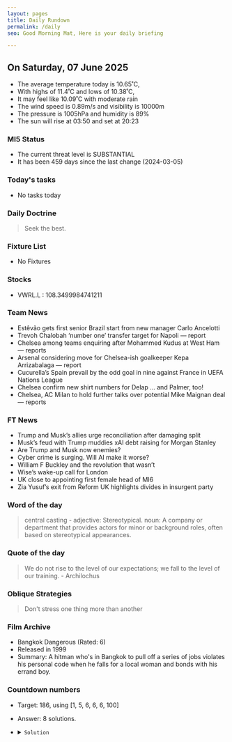 ```yaml
---
layout: pages
title: Daily Rundown
permalink: /daily
seo: Good Morning Mat, Here is your daily briefing

---
```


<!-- weather_marker starts -->
## On Saturday, 07 June 2025

- The average temperature today is 10.65˚C,
- With highs of 11.4˚C and lows of 10.38˚C,
- It may feel like 10.09˚C with moderate rain
- The wind speed is 0.89m/s and visibility is 10000m
- The pressure is 1005hPa and humidity is 89%
- The sun will rise at 03:50 and set at 20:23

<!-- weather_marker ends -->

### MI5 Status
<!-- threat_marker starts -->
- The current threat level is <span class="highlighter">SUBSTANTIAL</span>
- It has been 459 days since the last change (2024-03-05)

<!-- threat_marker ends -->

### Today's tasks
<!-- task_marker starts -->
- No tasks today
<!-- task_marker ends -->

### Daily Doctrine
<!-- doctrine_marker starts -->
> Seek the best.
<!-- doctrine_marker ends -->

### Fixture List

<!-- fixture_marker starts -->
- No Fixtures
<!-- fixture_marker ends -->

### Stocks

<!-- stocks_marker starts -->

- VWRL.L : 108.3499984741211 

<!-- stocks_marker ends -->

### Team News
<!-- news_marker starts -->

- Estêvão gets first senior Brazil start from new manager Carlo Ancelotti
- Trevoh Chalobah ‘number one’ transfer target for Napoli — report
- Chelsea among teams enquiring after Mohammed Kudus at West Ham — reports
- Arsenal considering move for Chelsea-ish goalkeeper Kepa Arrizabalaga — report
- Cucurella’s Spain prevail by the odd goal in nine against France in UEFA Nations League
- Chelsea confirm new shirt numbers for Delap ... and Palmer, too!
- Chelsea, AC Milan to hold further talks over potential Mike Maignan deal — reports

<!-- news_marker ends -->

### FT News

<!-- ftnews_marker starts -->

- Trump and Musk’s allies urge reconciliation after damaging split
- Musk’s feud with Trump muddies xAI debt raising for Morgan Stanley
- Are Trump and Musk now enemies?
- Cyber crime is surging. Will AI make it worse?
- William F Buckley and the revolution that wasn’t
- Wise’s wake-up call for London
- UK close to appointing first female head of MI6
- Zia Yusuf’s exit from Reform UK highlights divides in insurgent party

<!-- ftnews_marker ends -->

### Word of the day

<!-- word_marker starts -->

 > central casting - adjective: Stereotypical. noun: A company or department that provides actors for minor or background roles, often based on stereotypical appearances.

<!-- word_marker ends -->

### Quote of the day
<!-- quote_marker starts -->

> We do not rise to the level of our expectations; we fall to the level of our training. - Archilochus

<!-- quote_marker ends -->

### Oblique Strategies
<!-- eno_marker starts -->
> Don't stress one thing more than another

<!-- eno_marker ends -->

### Film Archive

<!-- film_marker starts -->
- Bangkok Dangerous (Rated: 6)
- Released in 1999
- Summary: A hitman who's in Bangkok to pull off a series of jobs violates his personal code when he falls for a local woman and bonds with his errand boy.
<!-- film_marker ends -->

### Countdown numbers
<!-- game_marker starts -->

- Target: 186, using [1, 5, 6, 6, 6, 100]
- Answer: 8 solutions.

- <details><summary><code>Solution</code></summary>

  Solution: ( 100 / ( 6 - 1 ) + 6 + 5 ) x 6

   </details>

<!-- game_marker ends -->
